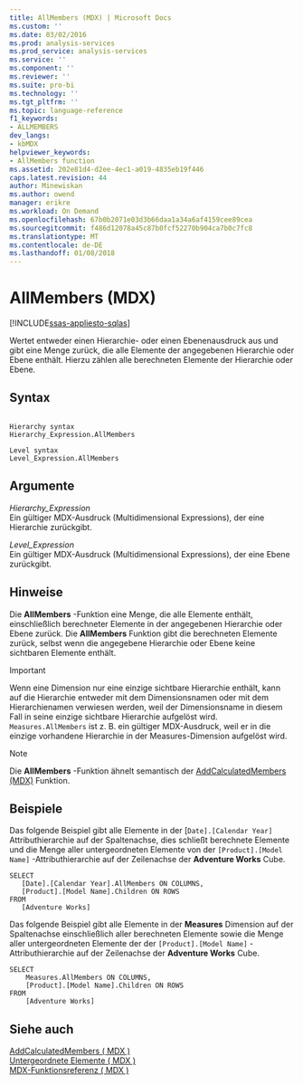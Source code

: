 ```yaml
---
title: AllMembers (MDX) | Microsoft Docs
ms.custom: ''
ms.date: 03/02/2016
ms.prod: analysis-services
ms.prod_service: analysis-services
ms.service: ''
ms.component: ''
ms.reviewer: ''
ms.suite: pro-bi
ms.technology: ''
ms.tgt_pltfrm: ''
ms.topic: language-reference
f1_keywords:
- ALLMEMBERS
dev_langs:
- kbMDX
helpviewer_keywords:
- AllMembers function
ms.assetid: 202e81d4-d2ee-4ec1-a019-4835eb19f446
caps.latest.revision: 44
author: Minewiskan
ms.author: owend
manager: erikre
ms.workload: On Demand
ms.openlocfilehash: 67b0b2071e03d3b66daa1a34a6af4159cee89cea
ms.sourcegitcommit: f486d12078a45c87b0fcf52270b904ca7b0c7fc8
ms.translationtype: MT
ms.contentlocale: de-DE
ms.lasthandoff: 01/08/2018
---
```

# <a name="allmembers-mdx"></a>AllMembers (MDX)
[!INCLUDE[ssas-appliesto-sqlas](../includes/ssas-appliesto-sqlas.md)]

  Wertet entweder einen Hierarchie- oder einen Ebenenausdruck aus und gibt eine Menge zurück, die alle Elemente der angegebenen Hierarchie oder Ebene enthält. Hierzu zählen alle berechneten Elemente der Hierarchie oder Ebene.  
  
## <a name="syntax"></a>Syntax  
  
```  
  
Hierarchy syntax  
Hierarchy_Expression.AllMembers  
  
Level syntax  
Level_Expression.AllMembers  
```  
  
## <a name="arguments"></a>Argumente  
 *Hierarchy_Expression*  
 Ein gültiger MDX-Ausdruck (Multidimensional Expressions), der eine Hierarchie zurückgibt.  
  
 *Level_Expression*  
 Ein gültiger MDX-Ausdruck (Multidimensional Expressions), der eine Ebene zurückgibt.  
  
## <a name="remarks"></a>Hinweise  
 Die **AllMembers** -Funktion eine Menge, die alle Elemente enthält, einschließlich berechneter Elemente in der angegebenen Hierarchie oder Ebene zurück. Die **AllMembers** Funktion gibt die berechneten Elemente zurück, selbst wenn die angegebene Hierarchie oder Ebene keine sichtbaren Elemente enthält.  
  
> [!IMPORTANT]  
>  Wenn eine Dimension nur eine einzige sichtbare Hierarchie enthält, kann auf die Hierarchie entweder mit dem Dimensionsnamen oder mit dem Hierarchienamen verwiesen werden, weil der Dimensionsname in diesem Fall in seine einzige sichtbare Hierarchie aufgelöst wird. `Measures.AllMembers` ist z. B. ein gültiger MDX-Ausdruck, weil er in die einzige vorhandene Hierarchie in der Measures-Dimension aufgelöst wird.  
  
> [!NOTE]  
>  Die **AllMembers** -Funktion ähnelt semantisch der [AddCalculatedMembers (MDX)](../mdx/addcalculatedmembers-mdx.md) Funktion.  
  
## <a name="examples"></a>Beispiele  
 Das folgende Beispiel gibt alle Elemente in der [`Date].[Calendar Year]` Attributhierarchie auf der Spaltenachse, dies schließt berechnete Elemente und die Menge aller untergeordneten Elemente von der `[Product].[Model Name]` -Attributhierarchie auf der Zeilenachse der **Adventure Works** Cube.  
  
```  
SELECT  
   [Date].[Calendar Year].AllMembers ON COLUMNS,  
   [Product].[Model Name].Children ON ROWS  
FROM  
   [Adventure Works]  
```  
  
 Das folgende Beispiel gibt alle Elemente in der **Measures** Dimension auf der Spaltenachse einschließlich aller berechneten Elemente sowie die Menge aller untergeordneten Elemente der der `[Product].[Model Name]` -Attributhierarchie auf der Zeilenachse der **Adventure Works** Cube.  
  
```  
SELECT  
    Measures.AllMembers ON COLUMNS,  
    [Product].[Model Name].Children ON ROWS  
FROM  
    [Adventure Works]  
```  
  
## <a name="see-also"></a>Siehe auch  
 [AddCalculatedMembers &#40; MDX &#41;](../mdx/addcalculatedmembers-mdx.md)   
 [Untergeordnete Elemente &#40; MDX &#41;](../mdx/children-mdx.md)   
 [MDX-Funktionsreferenz &#40; MDX &#41;](../mdx/mdx-function-reference-mdx.md)  
  
  

